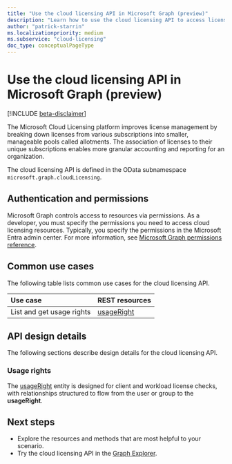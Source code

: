 ```yaml
---
title: "Use the cloud licensing API in Microsoft Graph (preview)"
description: "Learn how to use the cloud licensing API to access licenses across different subscriptions."
author: "patrick-starrin"
ms.localizationpriority: medium
ms.subservice: "cloud-licensing"
doc_type: conceptualPageType
---
```


# Use the cloud licensing API in Microsoft Graph (preview)

[!INCLUDE [beta-disclaimer](../../includes/beta-disclaimer.md)]

The Microsoft Cloud Licensing platform improves license management by breaking down licenses from various subscriptions into smaller, manageable pools called allotments. The association of licenses to their unique subscriptions enables more granular accounting and reporting for an organization.

The cloud licensing API is defined in the OData subnamespace `microsoft.graph.cloudLicensing`.

## Authentication and permissions

Microsoft Graph controls access to resources via permissions. As a developer, you must specify the permissions you need to access cloud licensing resources. Typically, you specify the permissions in the Microsoft Entra admin center. For more information, see [Microsoft Graph permissions reference](/graph/permissions-reference).

## Common use cases

The following table lists common use cases for the cloud licensing API.

| Use case                    | REST resources                                           |
| :-------------------------- | :------------------------------------------------------- |
| List and get usage rights   | [usageRight](../resources/cloudlicensing-usageright.md)  |

## API design details

The following sections describe design details for the cloud licensing API.

### Usage rights

The [usageRight](../resources/cloudlicensing-usageright.md) entity is designed for client and workload license checks, with relationships structured to flow from the user or group to the **usageRight**.

## Next steps

- Explore the resources and methods that are most helpful to your scenario.
- Try the cloud licensing API in the [Graph Explorer](https://developer.microsoft.com/graph/graph-explorer).
